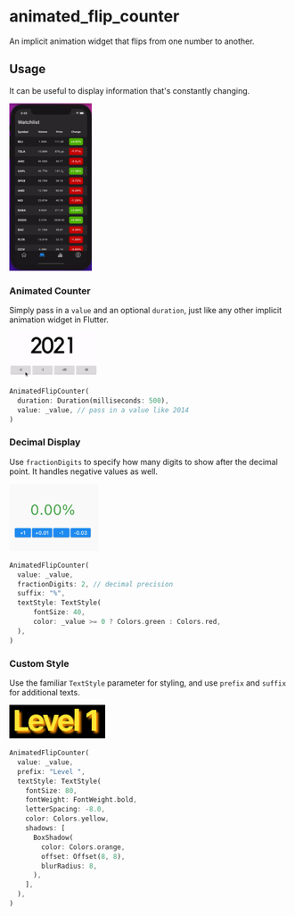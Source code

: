 # animated_flip_counter

An implicit animation widget that flips from one number to another. 

## Usage

It can be useful to display information that's constantly changing.

<img src="./gifs/demo.gif" height="300">

### Animated Counter

Simply pass in a `value` and an optional `duration`, just like any other implicit animation widget in Flutter.

<img src="./gifs/counter.gif" height="80">

```dart
AnimatedFlipCounter(
  duration: Duration(milliseconds: 500),
  value: _value, // pass in a value like 2014
)
```

### Decimal Display

Use `fractionDigits` to specify how many digits to show after the decimal point. It handles negative values as well.

<img src="./gifs/percent.gif" height="120">

```dart
AnimatedFlipCounter(
  value: _value,
  fractionDigits: 2, // decimal precision
  suffix: "%",
  textStyle: TextStyle(
      fontSize: 40,
      color: _value >= 0 ? Colors.green : Colors.red,
  ),
)
```

### Custom Style

Use the familiar `TextStyle` parameter for styling, and use `prefix` and `suffix` for additional texts.

<img src="./gifs/style.gif" height="60">

```dart
AnimatedFlipCounter(
  value: _value,
  prefix: "Level ",
  textStyle: TextStyle(
    fontSize: 80,
    fontWeight: FontWeight.bold,
    letterSpacing: -8.0,
    color: Colors.yellow,
    shadows: [
      BoxShadow(
        color: Colors.orange,
        offset: Offset(8, 8),
        blurRadius: 8,
      ),
    ],
  ),
)
```
